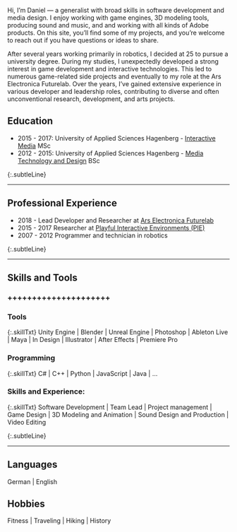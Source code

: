 
Hi, I’m Daniel — a generalist with broad skills in software development and media design. I enjoy working with game engines, 3D modeling tools, producing sound and music, and and working with all kinds of Adobe products. On this site, you’ll find some of my projects, and you’re welcome to reach out if you have questions or ideas to share.

After several years working primarily in robotics, I decided at 25 to pursue a university degree. During my studies, I unexpectedly developed a strong interest in game development and interactive technologies. This led to numerous game-related side projects and eventually to my role at the Ars Electronica Futurelab. Over the years, I’ve gained extensive experience in various developer and leadership roles, contributing to diverse and often unconventional research, development, and arts projects.

## Education
* 2015 - 2017: University of Applied Sciences Hagenberg - [Interactive Media](https://www.fh-ooe.at/en/hagenberg-campus/studiengaenge/master/interactive-media/) MSc
* 2012 - 2015: University of Applied Sciences Hagenberg - [Media Technology and Design](https://www.fh-ooe.at/en/hagenberg-campus/studiengaenge/bachelor/media-technology-and-design/) BSc


{:.subtleLine}
___
## Professional Experience
* 2018 -      Lead Developer and Researcher at [Ars Electronica Futurelab](https://ars.electronica.art/futurelab/de/rammer-daniel/)
* 2015 - 2017 Researcher at [Playful Interactive Environments (PIE)](https://pie.fh-hagenberg.at/)
* 2007 - 2012 Programmer and technician in robotics


{:.subtleLine}
___
## Skills and Tools ##

### +++++++++++++++++++++

### Tools
{:.skillTxt}
Unity Engine \| Blender \| Unreal Engine \| Photoshop \| Ableton Live \| Maya  \| In Design \| Illustrator \| After Effects \| Premiere Pro

### Programming
{:.skillTxt}
C# \| C++ \| Python \| JavaScript \| Java \| ...

### Skills and Experience:
{:.skillTxt}
Software Development \| Team Lead \| Project management \| Game Design \| 3D Modeling and Animation \| Sound Design and Production \| Video Editing 

{:.subtleLine}
___ 
## Languages
German | English

## Hobbies
Fitness | Traveling | Hiking | History